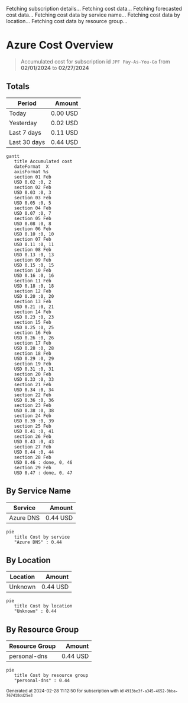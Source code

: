 Fetching subscription details...
Fetching cost data...
Fetching forecasted cost data...
Fetching cost data by service name...
Fetching cost data by location...
Fetching cost data by resource group...
# Azure Cost Overview

> Accumulated cost for subscription id `JPF Pay-As-You-Go` from **02/01/2024** to **02/27/2024**

## Totals

|Period|Amount|
|---|---:|
|Today|0.00 USD|
|Yesterday|0.02 USD|
|Last 7 days|0.11 USD|
|Last 30 days|0.44 USD|

```mermaid
gantt
   title Accumulated cost
   dateFormat  X
   axisFormat %s
   section 01 Feb
   USD 0.02 :0, 2
   section 02 Feb
   USD 0.03 :0, 3
   section 03 Feb
   USD 0.05 :0, 5
   section 04 Feb
   USD 0.07 :0, 7
   section 05 Feb
   USD 0.08 :0, 8
   section 06 Feb
   USD 0.10 :0, 10
   section 07 Feb
   USD 0.11 :0, 11
   section 08 Feb
   USD 0.13 :0, 13
   section 09 Feb
   USD 0.15 :0, 15
   section 10 Feb
   USD 0.16 :0, 16
   section 11 Feb
   USD 0.18 :0, 18
   section 12 Feb
   USD 0.20 :0, 20
   section 13 Feb
   USD 0.21 :0, 21
   section 14 Feb
   USD 0.23 :0, 23
   section 15 Feb
   USD 0.25 :0, 25
   section 16 Feb
   USD 0.26 :0, 26
   section 17 Feb
   USD 0.28 :0, 28
   section 18 Feb
   USD 0.29 :0, 29
   section 19 Feb
   USD 0.31 :0, 31
   section 20 Feb
   USD 0.33 :0, 33
   section 21 Feb
   USD 0.34 :0, 34
   section 22 Feb
   USD 0.36 :0, 36
   section 23 Feb
   USD 0.38 :0, 38
   section 24 Feb
   USD 0.39 :0, 39
   section 25 Feb
   USD 0.41 :0, 41
   section 26 Feb
   USD 0.43 :0, 43
   section 27 Feb
   USD 0.44 :0, 44
   section 28 Feb
   USD 0.46 : done, 0, 46
   section 29 Feb
   USD 0.47 : done, 0, 47
```

## By Service Name

|Service|Amount|
|---|---:|
|Azure DNS|0.44 USD|

```mermaid
pie
   title Cost by service
   "Azure DNS" : 0.44
```

## By Location

|Location|Amount|
|---|---:|
|Unknown|0.44 USD|

```mermaid
pie
   title Cost by location
   "Unknown" : 0.44
```

## By Resource Group

|Resource Group|Amount|
|---|---:|
|personal-dns|0.44 USD|

```mermaid
pie
   title Cost by resource group
   "personal-dns" : 0.44
```

<sup>Generated at 2024-02-28 11:12:50 for subscription with id `4913be3f-a345-4652-9bba-767418dd25e3`</sup>
